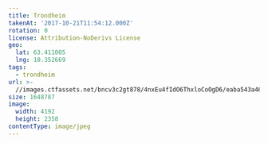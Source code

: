 ```yaml
---
title: Trondheim
takenAt: '2017-10-21T11:54:12.000Z'
rotation: 0
license: Attribution-NoDerivs License
geo:
  lat: 63.411005
  lng: 10.352669
tags:
  - trondheim
url: >-
  //images.ctfassets.net/bncv3c2gt878/4nxEu4fIdO6ThxloCoOgD6/eaba543a46bc867bb48522f9df3aebef/trondheim_37811195166_o
size: 1648787
image:
  width: 4192
  height: 2358
contentType: image/jpeg
---
```


